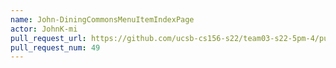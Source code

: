 ```yaml
---
name: John-DiningCommonsMenuItemIndexPage
actor: JohnK-mi
pull_request_url: https://github.com/ucsb-cs156-s22/team03-s22-5pm-4/pull/49
pull_request_num: 49
---
```

